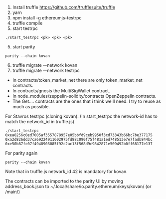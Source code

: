 1. Install truffle https://github.com/trufflesuite/truffle
2. yarn
3. npm install -g ethereumjs-testrpc
3. truffle compile
4. start testrpc 

`./start_testrpc <pk> <pk> <pk>`


5. start parity 

`parity --chain kovan`

6. truffle migrate --network kovan
7. truffle migrate --network testrpc


 - In contracts/token_market_net there are only token_market_net contracts.
 - In contracts/gnosis the MultiSigWallet contract.
 - In node_modules/zeppelin-solidity/contracts OpenZeppelin contracts.
 - The Get.... contracts are the ones that i think we ll need. I try to reuse as much as possible.

For Stavros testrpc (cloning kovan): (In start_testrpc the network-id has to match the network_id in truffle.js)
```
./start_testrpc 0xea8256c0ed7005af3557878957e05bbfd9ceb9950f3cd73343b66bc7be377175 0xa2d826dd37ca69224911602975fd88c090f75f481a1ed748513e7e7fadb844bc 0xe50b87fc07f4948908085f92c2ac13f568d9c9842871e509492b0ff68177e137
```

For parity again

`parity --chain kovan`

Note that in truffle.js network_id 42 is mandatory for kovan.

The contracts can be imported to the parity UI by moving address_book.json to ~/.local/share/io.parity.ethereum/keys/kovan/ (or /main/)
